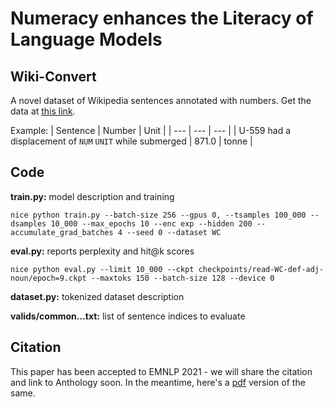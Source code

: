 # Numeracy enhances the Literacy of Language Models

## Wiki-Convert

A novel dataset of Wikipedia sentences annotated with numbers. Get the data at [this link](https://drive.google.com/drive/folders/1FINtp5yC8J-ObLZ8p1Q0Oij9ttav1w91?usp=sharing).

Example:
| Sentence | Number | Unit |
| --- | --- | --- |
| U-559 had a displacement of `NUM` `UNIT` while submerged | 871.0 | tonne |

## Code

**train.py:** model description and training
```
nice python train.py --batch-size 256 --gpus 0, --tsamples 100_000 --dsamples 10_000 --max_epochs 10 --enc exp --hidden 200 --accumulate_grad_batches 4 --seed 0 --dataset WC
```
**eval.py:** reports perplexity and hit@k scores
```
nice python eval.py --limit 10_000 --ckpt checkpoints/read-WC-def-adj-noun/epoch=9.ckpt --maxtoks 150 --batch-size 128 --device 0
```
**dataset.py:** tokenized dataset description

**valids/common...txt:** list of sentence indices to evaluate

## Citation

This paper has been accepted to EMNLP 2021 - we will share the citation and link to Anthology soon. In the meantime, here's a [pdf](https://avi-jit.github.io/Thawani%2BEMNLP2021.pdf) version of the same.

